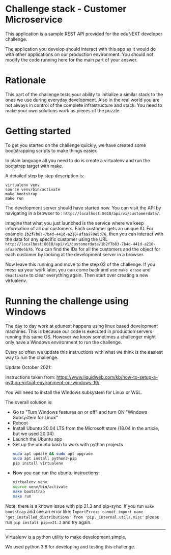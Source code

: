 # Challenge stack - Customer Microservice

This application is a sample REST API provided for the eduNEXT developer challenge.

The application you develop should interact with this app as it would do with other applications on our production environment. You should not modify the code running here for the main part of your answer.


# Rationale

This part of the challenge tests your ability to initialize a similar stack to the ones we use during everyday development. Also in the real world you are not always in control of the complete infrastructure and stack. You need to make your own solutions work as pieces of the puzzle.


# Getting started

To get you started on the challenge quickly, we have created some bootstrapping scripts to make things easier.

In plain language all you need to do is create a virtualenv and run the bootstrap target with make.

A detailed step by step description is:

```
virtualenv venv
source venv/bin/activate
make bootstrap
make run
```

The development server should have started now. You can visit the API by navigating in a browser to : `http://localhost:8010/api/v1/customerdata/`.

Imagine that what you just launched is the service where we keep information of all our customers. Each customer gets an unique ID. For example `1b2f7b83-7b4d-441d-a210-afaa970e5b76`, then you can interact with the data for any specific customer using the URL `http://localhost:8010/api/v1/customerdata/1b2f7b83-7b4d-441d-a210-afaa970e5b76`. You can find the IDs for all the customers and the object for each customer by looking at the development server in a browser.

Now leave this running and move to the step 02 of the challenge. If you mess up your work later, you can come back and use `make erase` and `deactivate` to clear everything again. Then start over creating a new virtualenv.


# Running the challenge using Windows

The day to day work at edunext happens using linux based development machines. This is because our code is executed in production servers running this same OS. However we know sometimes a challenger might only have a Windows environment to run the challenge.

Every so often we update this instructions with what we think is the easiest way to run the challenge.

Update October 2021:

Instructions taken from: https://www.liquidweb.com/kb/how-to-setup-a-python-virtual-environment-on-windows-10/

You will need to install the Windows subsystem for Linux or WSL.

The overall solution is:

- Go to "Turn Windows features on or off" and turn ON "Windows Subsystem for Linux"
- Reboot
- Install Ubuntu 20.04 LTS from the Microsoft store (18.04 in the article, but we used 20.04)
- Launch the Ubuntu app
- Set up the ubuntu bash to work with python projects
    ```bash
    sudo apt update && sudo apt upgrade
    sudo apt install python3-pip
    pip install virtualenv
    ```
- Now you can run the ubuntu instructions:
    ```bash
    virtualenv venv
    source venv/bin/activate
    make bootstrap
    make run
    ```

Note: there is a known issue with pip 21.3 and pip-sync. If you run `make bootstrap` and see an error like: `ImportError: cannot import name 'get_installed_distributions' from 'pip._internal.utils.misc'` please run `pip install pip==21.2` and try again.


---

Virtualenv is a python utility to make development simple.

We used python 3.8 for developing and testing this challenge.

